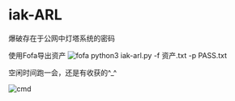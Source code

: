 # iak-ARL
爆破存在于公网中灯塔系统的密码

使用Fofa导出资产
![fofa](https://github.com/nu0l/iak-ARL/blob/main/fofa.png)
python3 iak-arl.py -f 资产.txt -p PASS.txt

空闲时间跑一会，还是有收获的^_^

![cmd](https://github.com/nu0l/iak-ARL/blob/main/images.png)
